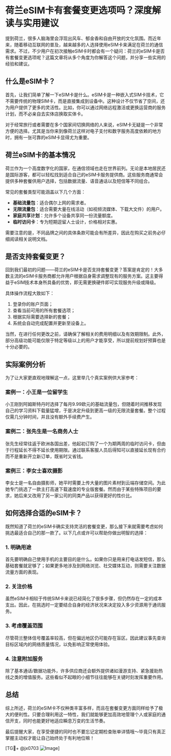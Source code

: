 # 荷兰eSIM卡有套餐变更选项吗？深度解读与实用建议

提到荷兰，很多人脑海里会浮现出风车、郁金香和自由开放的文化氛围。而近年来，随着移动互联网的普及，越来越多的人选择使用eSIM卡来满足在荷兰的通信需求。不过，不少用户在初次接触eSIM卡时都会有一个疑问：荷兰的eSIM卡是否有套餐变更选项呢？这篇文章将从多个角度为你解答这个问题，并分享一些实用的经验和建议。

## 什么是eSIM卡？

首先，让我们简单了解一下eSIM卡是什么。eSIM卡是一种嵌入式SIM卡技术，它不需要传统的物理SIM卡，而是直接集成到设备中。这种设计不仅节省了空间，还为用户提供了更多的灵活性。比如，你可以通过网络远程激活或更换运营商的服务计划，而不必亲自去实体店换取实体卡。

对于经常旅行或者需要在多个国家间切换网络的人来说，eSIM卡无疑是一个非常方便的选择。尤其是当你来到像荷兰这样对电子支付和数字服务高度依赖的地方时，拥有一张可靠的eSIM卡显得尤为重要。

## 荷兰eSIM卡的基本情况

荷兰作为一个高度数字化的国家，在通信领域也走在世界前列。无论是本地居民还是国际游客，都可以轻松找到适合自己的eSIM卡服务提供商。这些服务商通常会提供多种套餐供用户选择，包括数据流量、语音通话以及短信等不同组合。

常见的套餐类型可能涵盖以下几个方面：
- **基础流量包**：适合偶尔上网的需求者。
- **无限流量包**：适合需要大量在线活动（如视频流媒体、下载大文件）的用户。
- **家庭共享计划**：允许多个设备共享同一份流量额度。
- **临时访问卡**：专为短期逗留人士设计，价格相对实惠。

需要注意的是，不同品牌之间的具体条款可能会有所差异，因此在购买之前务必仔细阅读相关说明文档。

## 是否支持套餐变更？

回到我们最初的问题——荷兰的eSIM卡是否支持套餐变更？答案是肯定的！大多数主流的eSIM卡服务商都允许用户根据自身需求调整现有的服务方案。这主要得益于eSIM技术本身所具备的优势，即无需更换硬件即可实现服务升级或降级。

具体操作流程大致如下：
1. 登录你的账户页面；
2. 查看当前可用的所有套餐选项；
3. 根据实际需要选择新的套餐；
4. 系统会自动完成配置并更新至设备上。

当然，在进行任何更改之前，请确保了解相关的费用明细以及有效期限制。此外，部分高级功能可能仅限于特定等级以上的用户才能享受，所以提前规划好预算也是十分必要的。

## 实际案例分析

为了让大家更直观地理解这一点，这里举几个真实案例供大家参考：

### 案例一：小王是一位留学生
小王刚到阿姆斯特丹时选择了每月9.99欧元的基础流量包，但随着时间推移发现自己的学习资料下载量猛增，于是决定升级到更高一级的无限流量套餐。整个过程仅需几分钟时间，并且没有额外手续费产生。

### 案例二：张先生是一名商务人士
张先生经常往返于欧洲各国出差，他起初订购了一个为期两周的临时访问卡，但由于行程延长不得不延长使用期限。通过联系客服人员后得知可以直接延长现有合约而不是重新开立新订单，既省时又省钱。

### 案例三：李女士喜欢摄影
李女士是一名自由摄影师，她平时需要上传大量的图片素材到云端存储空间。为此她专门挑选了一款主打高速下载速度的专业版套餐。然而由于某些特殊项目的要求，她后来又改用了另一家公司的同类产品以获得更好的性价比。

## 如何选择合适的eSIM卡？

既然知道了荷兰的eSIM卡确实支持灵活的套餐变更，那么接下来就需要考虑如何挑选最适合自己的那一款了。以下几点或许可以帮助你做出明智的选择：

### 1. 明确用途
首先要明确自己使用手机的主要目的是什么。如果你只是用来打电话发短信，那么基础套餐就足够了；如果更多地涉及到网络浏览、社交媒体互动，则需要关注数据流量方面的表现。

### 2. 关注价格
虽然eSIM卡相较于传统SIM卡来说已经简化了很多步骤，但仍然存在一定的成本支出。因此，在挑选时一定要结合自身的经济状况来决定投入多少资源用于通讯服务。

### 3. 考虑覆盖范围
尽管荷兰整体信号覆盖率较高，但在偏远地区仍可能存在盲区。因此建议事先查询目标区域内的网络质量情况，以免影响正常使用体验。

### 4. 注意附加服务
除了基本通话/数据功能外，许多供应商还会额外提供诸如漫游支持、紧急援助热线之类的增值服务。这些看似不起眼的小细节往往能够在关键时刻发挥重要作用。

## 总结

综上所述，荷兰的eSIM卡不仅种类丰富多样，而且在套餐变更方面同样给予了极大的便利性。只要合理利用这一特性，我们就能够更加高效地管理个人或家庭的通信开支，同时也能更好地适应瞬息万变的生活节奏。

最后提醒大家，在享受便捷的同时也不要忘记定期检查账单详情哦～毕竟只有真正掌握主动权才能让自己始终处于有利地位嘛！

[TG💪+ @jx0703 ![Image](https://github.com/user-attachments/assets/dbca1d08-cadb-493c-b0ec-ad6f7a83f270)]